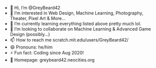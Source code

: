 - 👋 Hi, I’m @GreyBeard42
- 👀 I’m interested in Web Design, Machine Learning, Photography, Theater, Pixel Art & More...
- 🌱 I’m currently learning everything listed above pretty much lol.
- 💞️ I’m looking to collaborate on Machine Learning & Advanced Game Design (possibly...)
- 📫 How to reach me scratch.mit.edu/users/GreyBeard42/
- 😄 Pronouns: he/him
- ⚡ Fun fact: Coding since Aug 2020!
- 👾 Homepage: greybeard42.neocities.org
